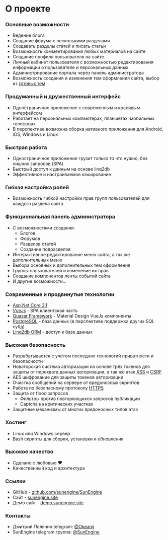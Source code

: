 # О проекте

### Основные возможности

- Ведение блога
- Создание форума с несколькими разделами
- Создавать разделы статей и писать статьи
- Возможность комментирования любых материалов на сайте
- Создание профиля пользователя на сайте
- Личный кабинет пользователя с возможностью редактирования информации о пользователе и персональных данных
- Администрирование портала через панель администратора
- Возможность создания и изменения тем оформления сайта, выбор из [готовых тем](https://github.com/sunengine/Skins)

    
### Продуманный и дружественный интерфейс

- Одностраничное приложение c современным и красивым интерфейсом
- Работает на персональных компьютерах, планшетах, мобильных телефонах
- В перспективе возможна сборка нативного приложения для Android, iOS, Windows и Linux


### Быстрая работа

- Одностраничное приложение грузит только то что нужно, без лишних запросов (SPA)
- Быстрый доступ к данным на основе linq2db
- Эффективное и настраиваемое кэширование

    
### Гибкая настройка ролей

- Возможность гибкой настройки прав групп пользователей для каждого раздела сайта


### Функциональная панель администратора

- С возможностями создания:
  - Блогов
  - Форумов
  - Разделов статей
  - Создание подразделов
- Интерактивное редактирование меню сайта, а так же дополнительных меню
- Выбора основных и дополнительных тем оформления
- Группы пользователей и изменение их прав
- Создание компонентов ленты событий сайта
- И другие возможности...


### Современные и продвинутые технологии

- [Asp.Net Core 3.1](https://dotnet.microsoft.com/download/dotnet-core/3.1)
- [VueJs](https://ru.vuejs.org/index.html) - SPA клиентская часть
- [Quasar Framework](https://quasar.dev/start/pick-quasar-flavour) - Material Design VueJs компоненты
- [PostgreSQL](https://www.postgresql.org/) - база данных (в перспективе поддержка других SQL субд)
- [Linq2db ORM](https://github.com/linq2db/linq2db) - доступ к базе данных

    
### Высокая безопасность

- Разрабатывается с учётом последних технологий приватности и безопасности
- Новаторская система авторизации на основе трёх токенов для защиты от перехвата данных авторизации, а так же атак [XSS](https://ru.wikipedia.org/wiki/%D0%9C%D0%B5%D0%B6%D1%81%D0%B0%D0%B9%D1%82%D0%BE%D0%B2%D1%8B%D0%B9_%D1%81%D0%BA%D1%80%D0%B8%D0%BF%D1%82%D0%B8%D0%BD%D0%B3) и [CSRF](https://ru.wikipedia.org/wiki/%D0%9C%D0%B5%D0%B6%D1%81%D0%B0%D0%B9%D1%82%D0%BE%D0%B2%D0%B0%D1%8F_%D0%BF%D0%BE%D0%B4%D0%B4%D0%B5%D0%BB%D0%BA%D0%B0_%D0%B7%D0%B0%D0%BF%D1%80%D0%BE%D1%81%D0%B0)
- AES шифрование для защиты токенов авторизации
- Очистка сообщений на сервере от вредоносных скриптов
- Работа по безопасному протоколу [HTTPS](https://ru.wikipedia.org/w/index.php?search=HTTPS&title=%D0%A1%D0%BB%D1%83%D0%B6%D0%B5%D0%B1%D0%BD%D0%B0%D1%8F%3A%D0%9F%D0%BE%D0%B8%D1%81%D0%BA&go=%D0%9F%D0%B5%D1%80%D0%B5%D0%B9%D1%82%D0%B8&wprov=acrw1_0)
- Защита от flood запросов
  - Фильтры против повторяющихся запросов публикации
  - Captcha на критических участках
- Защитные механизмы от многих вредоносных типов атак

    
### Хостинг

- Linux или Windows сервер
- Bash скрипты для сборки, установки и обновления
    
### Высокое качество

- Сделано с любовью ❤
- Качественный код и архитектура

### Ссылки

- GitHub - [github.com/sunengine/SunEngine](https://github.com/sunengine/SunEngine)
- Сайт - [sunengine.site](https://sunengine.site)
- Демо сайт - [demo.sunengine.site](https://demo.sunengine.site)

### Контакты

- Дмитрий Полянин telegram: [@Okeanij](https://t.me/Okeanij)
- SunEngine telegram группа: [@SunEngine](https://t.me/SunEngine)
